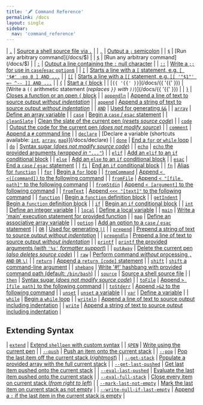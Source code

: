 ```yaml
---
title: '🖋️ Command Reference'
permalink: /docs
layout: single
sidebar:
  nav: 'command_reference'
---
```


| [`.`](/docs/dot) | [Source a shell source file via `.`](/docs/dot) |
| [`,`](/docs/,) | [Output a `;` semicolon](/docs/,) |
| [`$`](/docs/$) | [Run any arbitrary command](/docs/$) |
| [`$`](/docs/$) | [Run any arbitrary command](/docs/$) |
| [`:`](/docs/colon) | [Output a line containing the `:` null character](/docs/colon) |
| [`::`](/docs/colon-colon) | [Write a `;;` for use in `case`/`esac` `option`s](/docs/colon-colon) |
| [`[`](/docs/[) | [Starts a line with a `[` statement, e.g. `[ '$#' -eq 0 ] AND ...`](/docs/[) |
| [`[[`](/docs/[[) | [Starts a line with a `[[` statement, e.g. `[[ '"$1"' =~ ^-- ]] AND ...`](/docs/[[) |
| [`{`](/docs/{) | [Start a `{` block](/docs/{) |
| [`{{ '{{' }}`](/docs/{{ '{{' }}) | [Write a `((` arithmetic statement (_replaces `}}` with `))`_)](/docs/{{ '{{' }}) |
| [`}`](/docs/}) | [Closes a function or an open `{` block](/docs/}) |
| [`appendln`](/docs/appendln) | [Append a line of text to source output _without indentation_](/docs/appendln) |
| [`append`](/docs/append) | [Append a string of text to source output _without indentation_](/docs/append) |
| [`AND`](/docs/AND) | [Used for generating `&&`](/docs/AND) |
| [`array`](/docs/array) | [Define an array variable](/docs/array) |
| [`case`](/docs/case) | [Begin a `case` / `esac` statement](/docs/case) |
| [`cleanSlate`](/docs/cleanSlate) | [Clean the slate of the current pen (_resets source code_)](/docs/cleanSlate) |
| [`code`](/docs/code) | [Output the code for the current pen (_does not modify source_)](/docs/code) |
| [`comment`](/docs/comment) | [Append a `#` command line](/docs/comment) |
| [`declare`](/docs/declare) | [Declare a variable (shortcuts available: [`int`](/docs/int), [`array`](/docs/array), [`map`](/docs/map))](/docs/declare) |
| [`done`](/docs/done) | [End a `for` or `while` loop](/docs/done) |
| [`do`](/docs/do) | [Syntax sugar (_does not modify source code_)](/docs/do) |
| [`echo`](/docs/echo) | [`echo` the provided arguments (_wrapped in `"..."`_)](/docs/echo) |
| [`elif`](/docs/elif) | [Add an `elif` to an `if` conditional block](/docs/elif) |
| [`else`](/docs/else) | [Add an `else` to an `if` conditional block](/docs/else) |
| [`esac`](/docs/esac) | [End a `case` / `esac` statement](/docs/esac) |
| [`fi`](/docs/fi) | [End an `if` conditional block](/docs/fi) |
| [`fn`](/docs/fn) | [Alias for `function`](/docs/fn) |
| [`for`](/docs/for) | [Begin a `for` loop](/docs/for) |
| [`fromCommand`](/docs/fromCommand) | [Append `< <([command])` to the following command](/docs/fromCommand) |
| [`fromFile`](/docs/fromFile) | [Append `< "[file path]"` to the following command](/docs/fromFile) |
| [`fromStdin`](/docs/fromStdin) | [Append `< [argument]` to the following command](/docs/fromStdin) |
| [`fromText`](/docs/fromText) | [Append `<<< "[text]"` to the following command](/docs/fromText) |
| [`function`](/docs/function) | [Begin a `function` definition block](/docs/function) |
| [`getIndent`](/docs/getIndent) | [Begin a `function` definition block](/docs/getIndent) |
| [`if`](/docs/if) | [Begin an `if` conditional block](/docs/if) |
| [`int`](/docs/int) | [Define an integer variable](/docs/int) |
| [`local`](/docs/local) | [Define a local variable](/docs/local) |
| [`main`](/docs/main) | [Write a 'main' execution statement for provided function](/docs/main) |
| [`map`](/docs/map) | [Define an associative array variable](/docs/map) |
| [`option`](/docs/option) | [Add an option to a `case` / `esac` statement](/docs/option) |
| [`OR`](/docs/OR) | [Used for generating `||`](/docs/OR) |
| [`prepend`](/docs/prepend) | [Prepend a string of text to source output _without indentation_](/docs/prepend) |
| [`prependln`](/docs/prependln) | [Prepend a line of text to source output _without indentation_](/docs/prependln) |
| [`printf`](/docs/printf) | [`printf` the provided arguments (_with `'%s'` formatter support_)](/docs/printf) |
| [`putAway`](/docs/putAway) | [Delete the current pen (_also deletes source code_)](/docs/putAway) |
| [`raw`](/docs/raw) | [Perform command _without_ processing `,` `AND` `OR` `\|`](/docs/raw) |
| [`return`](/docs/return) | [Append a `return [code]` statement](/docs/return) |
| [`shift`](/docs/shift) | [`shift` a command-line argument](/docs/shift) |
| [`shebang`](/docs/shebang) | [Write '#!' hashbang with provided command path (default: `/bin/bash`)](/docs/shebang) |
| [`source`](/docs/source) | [Source a shell source file](/docs/source) |
| [`then`](/docs/then) | [Syntax sugar (_does not modify source code_)](/docs/then) |
| [`toFile`](/docs/toFile) | [Append `> [file path]` to the following command](/docs/toFile) |
| [`toStderr`](/docs/toStderr) | [Append `>&2` to the following command](/docs/toStderr) |
| [`unset`](/docs/unset) | [`unset` a variable](/docs/unset) |
| [`var`](/docs/var) | [Define a variable](/docs/var) |
| [`while`](/docs/while) | [Begin a `while` loop](/docs/while) |
| [`writeln`](/docs/writeln) | [Append a line of text to source output including indentation](/docs/writeln) |
| [`write`](/docs/write) | [Append a string of text to source output including indentation](/docs/write) |


## Extending Syntax

| [`extend`](/docs/extend) | [Extend `shellpen` with custom syntax](/docs/extend) |
| [`$PEN`](/docs/PEN) | [Write using the current pen](/docs/PEN) |
| [`--push`](/docs/--push) | [Push an item onto the current stack](/docs/--push) |
| [`--pop`](/docs/--pop) | [Pop the last item off the current stack (_rightmost_)](/docs/--pop) |
| [`--get-stack`](/docs/--get-stack) | [Populate a provided array with the full current stack](/docs/--get-stack) |
| [`--get-last-pushed`](/docs/--get-last-pushed) | [Get last item pushed onto the current stack](/docs/--get-last-pushed) |
| [`--eval-last-pushed`](/docs/--eval-last-pushed) | [Evaluate the last item pushed onto the current stack](/docs/--eval-last-pushed) |
| [`--eval-full-stack`](/docs/--eval-full-stack) | [Close every item on current stack (_from right to left_)](/docs/--eval-full-stack) |
| [`--mark-last-not-empty`](/docs/--mark-last-not-empty) | [Mark the last item on current stack as not empty](/docs/--mark-last-not-empty) |
| [`--write-null-if-last-empty`](/docs/--write-null-if-last-empty) | [Append a `:` if the last item in the current stack is empty](/docs/--write-null-if-last-empty) |
